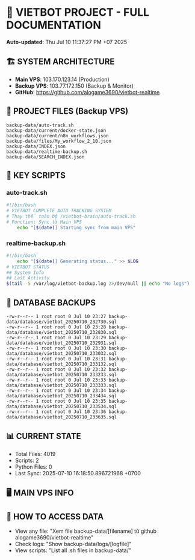 # 🤖 VIETBOT PROJECT - FULL DOCUMENTATION
**Auto-updated**: Thu Jul 10 11:37:27 PM +07 2025

## 🏗️ SYSTEM ARCHITECTURE
- **Main VPS**: 103.170.123.14 (Production)
- **Backup VPS**: 103.77.172.150 (Backup & Monitor)
- **GitHub**: https://github.com/alogame3690/vietbot-realtime

## 📁 PROJECT FILES (Backup VPS)
```
backup-data/auto-track.sh
backup-data/current/docker-state.json
backup-data/current/n8n_workflows.json
backup-data/files/My_workflow_2_10.json
backup-data/INDEX.json
backup-data/realtime-backup.sh
backup-data/SEARCH_INDEX.json
```

## 🔧 KEY SCRIPTS
### auto-track.sh
```bash
#!/bin/bash
# VIETBOT COMPLETE AUTO TRACKING SYSTEM
# Thay thế toàn bộ /vietbot-brain/auto-track.sh
# Function: Sync từ Main VPS
    echo "[$(date)] Starting sync from main VPS"
```
### realtime-backup.sh
```bash
#!/bin/bash
    echo "[$(date)] Generating status..." >> $LOG
# VIETBOT STATUS
## System Info
## Last Activity
$(tail -5 /var/log/vietbot-backup.log 2>/dev/null || echo "No logs")
```

## 💾 DATABASE BACKUPS
```
-rw-r--r-- 1 root root 0 Jul 10 23:27 backup-data/database/vietbot_20250710_232730.sql
-rw-r--r-- 1 root root 0 Jul 10 23:28 backup-data/database/vietbot_20250710_232830.sql
-rw-r--r-- 1 root root 0 Jul 10 23:29 backup-data/database/vietbot_20250710_232931.sql
-rw-r--r-- 1 root root 0 Jul 10 23:30 backup-data/database/vietbot_20250710_233032.sql
-rw-r--r-- 1 root root 0 Jul 10 23:31 backup-data/database/vietbot_20250710_233132.sql
-rw-r--r-- 1 root root 0 Jul 10 23:32 backup-data/database/vietbot_20250710_233233.sql
-rw-r--r-- 1 root root 0 Jul 10 23:33 backup-data/database/vietbot_20250710_233333.sql
-rw-r--r-- 1 root root 0 Jul 10 23:34 backup-data/database/vietbot_20250710_233434.sql
-rw-r--r-- 1 root root 0 Jul 10 23:35 backup-data/database/vietbot_20250710_233534.sql
-rw-r--r-- 1 root root 0 Jul 10 23:36 backup-data/database/vietbot_20250710_233635.sql
```

## 📊 CURRENT STATE
- Total Files: 4019
- Scripts: 2
- Python Files: 0
- Last Sync: 2025-07-10 16:18:50.896721968 +0700

## 🖥️ MAIN VPS INFO


## 🚨 HOW TO ACCESS DATA
- View any file: "Xem file backup-data/[filename] từ github alogame3690/vietbot-realtime"
- Check logs: "Show backup-data/logs/[logfile]"
- View scripts: "List all .sh files in backup-data/"
